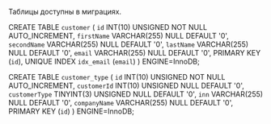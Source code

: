 Таблицы доступны в миграциях.

CREATE TABLE `customer` (
	`id` INT(10) UNSIGNED NOT NULL AUTO_INCREMENT,
	`firstName` VARCHAR(255) NULL DEFAULT '0',
	`secondName` VARCHAR(255) NULL DEFAULT '0',
	`lastName` VARCHAR(255) NULL DEFAULT '0',
	`email` VARCHAR(255) NULL DEFAULT '0',
	PRIMARY KEY (`id`),
	UNIQUE INDEX `idx_email` (`email`)
)
ENGINE=InnoDB;

CREATE TABLE `customer_type` (
	`id` INT(10) UNSIGNED NOT NULL AUTO_INCREMENT,
	`customerId` INT(10) UNSIGNED NULL DEFAULT '0',
	`customerType` TINYINT(3) UNSIGNED NULL DEFAULT '0',
	`inn` VARCHAR(255) NULL DEFAULT '0',
	`companyName` VARCHAR(255) NULL DEFAULT '0',
	PRIMARY KEY (`id`)
)
ENGINE=InnoDB;